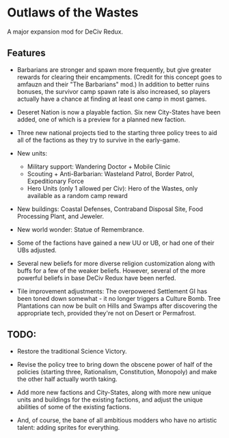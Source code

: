 # Outlaws of the Wastes
A major expansion mod for DeCiv Redux.

## Features

- Barbarians are stronger and spawn more frequently, but give greater rewards for clearing their encampments. (Credit for this concept goes to amfauzn and their "The Barbarians" mod.) In addition to better ruins bonuses, the survivor camp spawn rate is also increased, so players actually have a chance at finding at least one camp in most games.

- Deseret Nation is now a playable faction. Six new City-States have been added, one of which is a preview for a planned new faction.

- Three new national projects tied to the starting three policy trees to aid all of the factions as they try to survive in the early-game.

- New units:
  - Military support: Wandering Doctor + Mobile Clinic
  - Scouting + Anti-Barbarian: Wasteland Patrol, Border Patrol, Expeditionary Force
  - Hero Units (only 1 allowed per Civ): Hero of the Wastes, only available as a random camp reward

- New buildings: Coastal Defenses, Contraband Disposal Site, Food Processing Plant, and Jeweler.

- New world wonder: Statue of Remembrance.

- Some of the factions have gained a new UU or UB, or had one of their UBs adjusted.

- Several new beliefs for more diverse religion customization along with buffs for a few of the weaker beliefs. However, several of the more powerful beliefs in base DeCiv Redux have been nerfed.

- Tile improvement adjustments: The overpowered Settlement GI has been toned down somewhat - it no longer triggers a Culture Bomb. Tree Plantations can now be built on Hills and Swamps after discovering the appropriate tech, provided they're not on Desert or Permafrost.

## TODO:

- Restore the traditional Science Victory.

- Revise the policy tree to bring down the obscene power of half of the policies (starting three, Rationalism, Constitution, Monopoly) and make the other half actually worth taking.

- Add more new factions and City-States, along with more new unique units and buildings for the existing factions, and adjust the unique abilities of some of the existing factions.

- And, of course, the bane of all ambitious modders who have no artistic talent: adding sprites for everything.
